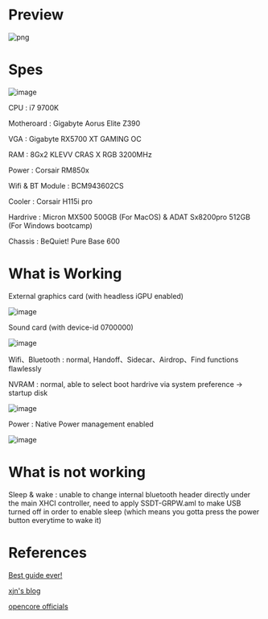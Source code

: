 # Preview #

![png](https://github.com/stanleyhi8888/Aorus-Elite-Z390-Opencore-EFI/blob/master/pics/about.png)

# Spes #

![image](https://github.com/stanleyhi8888/Aorus-Elite-Z390-Opencore-EFI/blob/master/pics/peripherals.png)

CPU : i7 9700K

Motheroard : Gigabyte Aorus Elite Z390

VGA : Gigabyte RX5700 XT GAMING OC

RAM : 8Gx2 KLEVV CRAS X RGB 3200MHz

Power : Corsair RM850x


Wifi & BT Module : BCM943602CS

Cooler : Corsair H115i pro

Hardrive : Micron MX500 500GB (For MacOS) & ADAT Sx8200pro 512GB (For Windows bootcamp)

Chassis : BeQuiet! Pure Base 600

# What is Working #

External graphics card (with headless iGPU enabled)

![image](https://github.com/stanleyhi8888/Aorus-Elite-Z390-Opencore-EFI/blob/master/pics/iGPU.png)

Sound card (with device-id 0700000)

![image](https://github.com/stanleyhi8888/Aorus-Elite-Z390-Opencore-EFI/blob/master/pics/sound.png)


Wifi、Bluetooth : normal, Handoff、Sidecar、Airdrop、Find functions flawlessly

NVRAM : normal, able to select boot hardrive via system preference -> startup disk


![image](https://github.com/stanleyhi8888/Aorus-Elite-Z390-Opencore-EFI/blob/master/pics/boot.png)

Power : Native Power management enabled

![image](https://github.com/stanleyhi8888/Aorus-Elite-Z390-Opencore-EFI/blob/master/pics/power.png)

# What is not working #

Sleep & wake : unable to change internal bluetooth header directly under the main XHCI controller, need to apply SSDT-GRPW.aml
to make USB turned off in order to enable sleep (which means you gotta press the power button everytime to wake it)

# References #

[Best guide ever!](https://khronokernel-2.gitbook.io/opencore-vanilla-desktop-guide/)

[xjn's blog](https://blog.xjn819.com/)

[opencore officials](https://github.com/acidanthera/OpenCorePkg)
